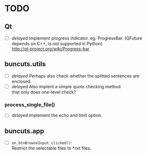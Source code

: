TODO
====

## Qt

- [ ] _delayed_ Implement progress indicator. eg. ProgressBar.
      (QFuture depends on C++, is not supported in Python)  
      http://qt-project.org/wiki/Progress-bar

## buncuts.utils

- [ ] _delayed_ Perhaps also check whether the splitted sentences are enclosed.
- [ ] _delayed_ Also implent a simple quote checking method  
      that only does one-level check?

### process_single_file()

- [ ] _delayed_ implement the echo and limit option.

## buncuts.app

- [ ] `on_btnBrowseInput_clicked()`:  
      Restrict the selectable files to *.txt files.
